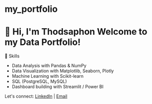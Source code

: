# my_portfolio
# 👋 Hi, I'm Thodsaphon  Welcome to my Data Portfolio!



🎯 Skills

- Data Analysis with Pandas & NumPy
- Data Visualization with Matplotlib, Seaborn, Plotly
- Machine Learning with Scikit-learn
- SQL (PostgreSQL, MySQL)
- Dashboard building with Streamlit / Power BI

Let's connect: [LinkedIn](https://www.linkedin.com/in/yourprofile) | [Email](mailto:your@email.com)
